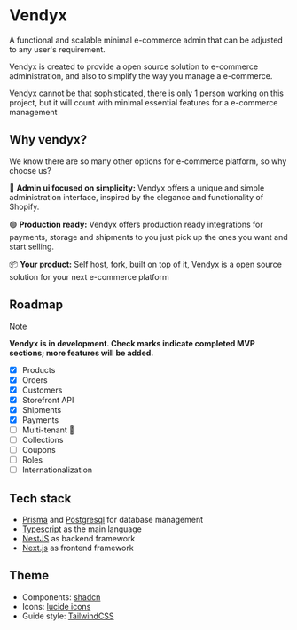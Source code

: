 # Vendyx

A functional and scalable minimal e-commerce admin that can be adjusted to any user's requirement.

Vendyx is created to provide a open source solution to e-commerce administration, and also to simplify the way you manage a e-commerce.

Vendyx cannot be that sophisticated, there is only 1 person working on this project, but it will count with minimal essential features for a e-commerce management

## Why vendyx?

We know there are so many other options for e-commerce platform, so why choose us?

🎨 **Admin ui focused on simplicity:** Vendyx offers a unique and simple administration interface, inspired by the elegance and functionality of Shopify.

🟢 **Production ready:** Vendyx offers production ready integrations for payments, storage and shipments to you just pick up the ones you want and start selling.

📦 **Your product:** Self host, fork, built on top of it, Vendyx is a open source solution for your next e-commerce platform

## Roadmap

> [!NOTE]
> **Vendyx is in development. Check marks indicate completed MVP sections; more features will be added.**

- [x] Products
- [x] Orders
- [x] Customers
- [x] Storefront API
- [x] Shipments
- [x] Payments
- [ ] Multi-tenant 🚧
- [ ] Collections
- [ ] Coupons
- [ ] Roles
- [ ] Internationalization

## Tech stack

- [Prisma](https://www.prisma.io/) and [Postgresql](https://postgresql.org/) for database management
- [Typescript](https://www.typescriptlang.org/) as the main language
- [NestJS](https://nestjs.com/) as backend framework
- [Next.js](https://nextjs.org/) as frontend framework

## Theme

- Components: [shadcn](https://ui.shadcn.com/)
- Icons: [lucide icons](https://lucide.dev/)
- Guide style: [TailwindCSS](https://tailwindcss.com/)
